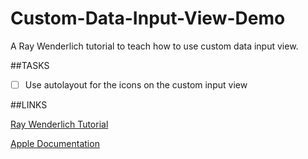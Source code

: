 Custom-Data-Input-View-Demo
===========================

A Ray Wenderlich tutorial to teach how to use custom data input view.

##TASKS
- [ ] Use autolayout for the icons on the custom input view


##LINKS

[Ray Wenderlich Tutorial](http://www.raywenderlich.com/29474/ipad-for-iphone-developers-101-in-ios-6-custom-input-view-tutorial)

[Apple Documentation](https://developer.apple.com/library/ios/documentation/StringsTextFonts/Conceptual/TextAndWebiPhoneOS/InputViews/InputViews.html#//apple_ref/doc/uid/TP40009542-CH12-SW1)
